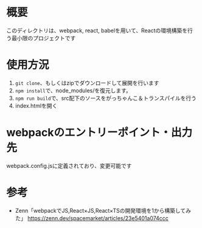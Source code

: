# 概要
このディレクトリは、webpack, react, babelを用いて、Reactの環境構築を行う最小限のプロジェクトです

# 使用方況
1. `git clone`、もしくはzipでダウンロードして展開を行います
2. `npm install`で、node_modules/を復元します。
3. `npm run build`で、src配下のソースをがっちゃんこ＆トランスパイルを行う
4. index.htmlを開く

# webpackのエントリーポイント・出力先
webpack.config.jsに定義されており、変更可能です

# 参考
- Zenn「webpackでJS,React×JS,React×TSの開発環境を1から構築してみた」
    https://zenn.dev/spacemarket/articles/23e5401a074ccc
